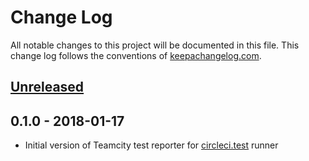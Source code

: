 # Change Log
All notable changes to this project will be documented in this file. This change log follows the conventions of [keepachangelog.com](http://keepachangelog.com/).

## [Unreleased]
 

## 0.1.0 - 2018-01-17

- Initial version of Teamcity test reporter for [circleci.test](https://github.com/circleci/circleci.test) runner

[Unreleased]: https://github.com/leafclick/circleci.test.teamcity/compare/v0.1.0...HEAD

